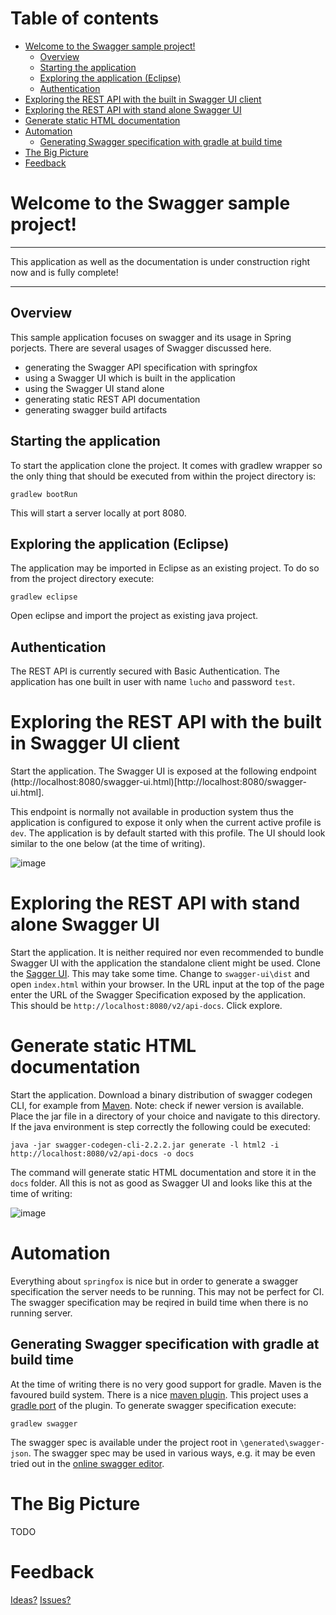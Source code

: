 # Table of contents

- [Welcome to the Swagger sample project!](#welcome-to-the-swagger-sample-project)
  * [Overview](#overview)
  * [Starting the application](#starting-the-application)
  * [Exploring the application (Eclipse)](#exploring-the-application-eclipse)
  * [Authentication](#authentication)
- [Exploring the REST API with the built in Swagger UI client](#exploring-the-rest-api-with-the-built-in-swagger-ui-client)
- [Exploring the REST API with stand alone Swagger UI](#exploring-the-rest-api-with-stand-alone-swagger-ui)
- [Generate static HTML documentation](#generate-static-html-documentation)
- [Automation](#automation)
  * [Generating Swagger specification with gradle at build time](#generating-swagger-specification-with-gradle-at-build-time)
- [The Big Picture](#the-big-picture)
- [Feedback](#feedback)



# Welcome to the Swagger sample project!

___
This application as well as the documentation is under construction right now and is fully complete!
___


## Overview

This sample application focuses on swagger and its usage in Spring porjects. There are several usages of Swagger discussed here.

* generating the Swagger API specification with springfox
* using a Swagger UI which is built in the application
* using the Swagger UI stand alone
* generating static REST API documentation
* generating swagger build artifacts

## Starting the application

To start the application clone the project. It comes with gradlew wrapper so the only thing that should be executed from within the project directory is:

`gradlew bootRun`

This will start a server locally at port 8080.

## Exploring the application (Eclipse)

The application may be imported in Eclipse as an existing project. To do so from the project directory execute:

`gradlew eclipse`

Open eclipse and import the project as existing java project.

## Authentication

The REST API is currently secured with Basic Authentication. The application has one built in user with name `lucho` and password `test`. 

# Exploring the REST API with the built in Swagger UI client

Start the application. The Swagger UI is exposed at the following endpoint (http://localhost:8080/swagger-ui.html)[http://localhost:8080/swagger-ui.html].

This endpoint is normally not available in production system thus the application is configured to expose it only when the current active profile is `dev`. The application is by default started with this profile. The UI should look similar to the one below (at the time of writing).

![image](https://cloud.githubusercontent.com/assets/10339738/26170556/89282b28-3b4a-11e7-8226-d9ff9e30f144.png)

# Exploring the REST API with stand alone Swagger UI

Start the application. It is neither required nor even recommended to bundle Swagger UI with the application the standalone client might be used. Clone the [Sagger UI](https://github.com/swagger-api/swagger-ui.git). This may take some time. Change to `swagger-ui\dist` and open `index.html` within your browser. In the URL input at the top of the page enter the URL of the Swagger Specification exposed by the application. This should be `http://localhost:8080/v2/api-docs`. Click explore.

# Generate static HTML documentation

Start the application. Download a binary distribution of swagger codegen CLI, for example from [Maven](http://central.maven.org/maven2/io/swagger/swagger-codegen-cli/2.2.2/swagger-codegen-cli-2.2.2.jar). Note: check if newer version is available. Place the jar file in a directory of your choice and navigate to this directory. If the java environment is step correctly the following could be executed:

```
java -jar swagger-codegen-cli-2.2.2.jar generate -l html2 -i http://localhost:8080/v2/api-docs -o docs
```

The command will generate static HTML documentation and store it in the `docs` folder. All this is not as good as Swagger UI and looks like this at the time of writing: 

![image](https://cloud.githubusercontent.com/assets/10339738/26173363/35f9f8d2-3b54-11e7-93df-e0ca9d144b07.png)


# Automation

Everything about `springfox` is nice but in order to generate a swagger specification the server needs to be running. This may not be perfect for CI. The swagger specification may be reqired in build time when there is no running server.

## Generating Swagger specification with gradle at build time

At the time of writing there is no very good support for gradle. Maven is the favoured build system. There is a nice [maven plugin](https://github.com/kongchen/swagger-maven-plugin). This project uses a [gradle port](https://github.com/gigaSproule/swagger-gradle-plugin) of the plugin. To generate swagger specification execute:

`gradlew swagger`

The swagger spec is available under the project root in `\generated\swagger-json`. The swagger spec may be used in various ways, e.g. it may be even tried out in the [online swagger editor](http://editor.swagger.io/).

# The Big Picture

TODO

# Feedback

[Ideas?](https://github.com/luchob/swagger-example/pulls) [Issues?](https://github.com/luchob/swagger-example/issues)
